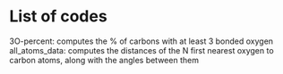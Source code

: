 # List of codes
3O-percent: computes the % of carbons with at least 3 bonded oxygen
all_atoms_data: computes the distances of the N first nearest oxygen to carbon atoms, along with the angles between them
